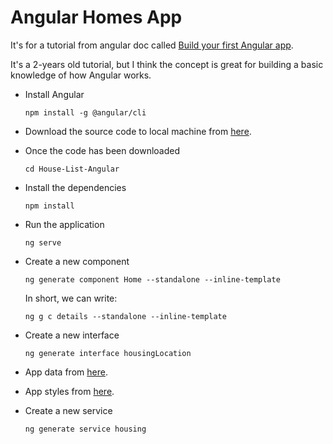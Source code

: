 # Angular Homes App

It's for a tutorial from angular doc called [Build your first Angular app](https://angular.dev/tutorials/first-app).

It's a 2-years old tutorial, but I think the concept is great for building a basic knowledge of how Angular works.

- Install Angular

  `npm install -g @angular/cli`

- Download the source code to local machine from [here](https://github.com/angular/codelabs/tree/homes-app-start).

- Once the code has been downloaded

  `cd House-List-Angular`

- Install the dependencies

  `npm install` 

- Run the application 

  `ng serve`

- Create a new component

  `ng generate component Home --standalone --inline-template`

  In short, we can write:

  `ng g c details --standalone --inline-template`

- Create a new interface

  `ng generate interface housingLocation`

- App data from [here](https://gist.github.com/MarkTechson/efe8a9d4727ef33949b78812e66db082).

- App styles from [here](https://gist.github.com/MarkTechson/fa601fdc856d26b3bfa5030dae147f00).

- Create a new service

  `ng generate service housing`